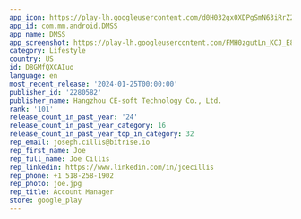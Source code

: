 ```yaml
---
app_icon: https://play-lh.googleusercontent.com/d0H032gx0XDPgSmN63iRrZ2NH-76mVflQbNiUM4EFrTbqqZtu3YWeZ3KGhDRxBrDbB6f
app_id: com.mm.android.DMSS
app_name: DMSS
app_screenshot: https://play-lh.googleusercontent.com/FMH0zgutLn_KCJ_E8lysZQtMvLvRbbpp3UyzeqMfJlYrjtdClXDLR3C6l5R1dbKSFSjy
category: Lifestyle
country: US
id: D8GMfQXCAIuo
language: en
most_recent_release: '2024-01-25T00:00:00'
publisher_id: '2280582'
publisher_name: Hangzhou CE-soft Technology Co., Ltd.
rank: '101'
release_count_in_past_year: '24'
release_count_in_past_year_category: 16
release_count_in_past_year_top_in_category: 32
rep_email: joseph.cillis@bitrise.io
rep_first_name: Joe
rep_full_name: Joe Cillis
rep_linkedin: https://www.linkedin.com/in/joecillis
rep_phone: +1 518-258-1902
rep_photo: joe.jpg
rep_title: Account Manager
store: google_play
---
```

